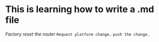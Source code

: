 # This is learning how to write a .md file

*Factory reset the router*
`Request platform change`..
`push the change`..
